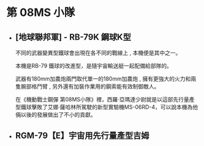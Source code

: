 # 第 08MS 小隊
  - ## [地球聯邦軍] - RB-79K 鋼球K型
    不同的武器變異型鐵球會出現在各不同的戰線上 , 本機便是其中之一。

    本機是RB-79 鐵球的改進型，是隨宇宙輸送艇一起配備給部隊的。

    武器有180mm加農炮兩門取代單一的180mm加農炮 , 擁有更強大的火力和兩隻腕部格鬥臂 , 另外還有加裝作業用的鋼索能有效制御敵人。

    在《機動戰士鋼彈 第08MS小隊》裡，西羅·亞瑪達少尉就是以這部先行量產型鐵球擊敗了艾娜·薩哈林所駕駛的新型實驗機MS-06RD-4，可以說本機為他倆以後的發展做出了不小的貢獻。
  - ## RGM-79【E】宇宙用先行量產型吉姆
